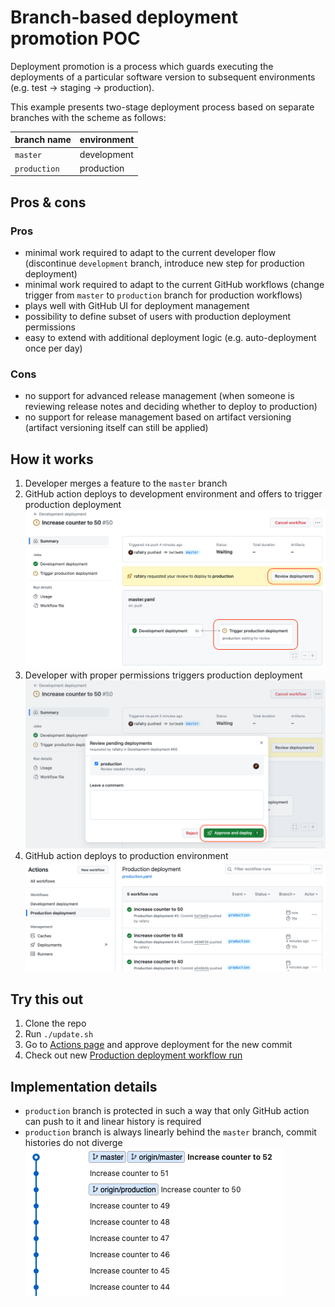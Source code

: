 # Branch-based deployment promotion POC

Deployment promotion is a process which guards executing the deployments of a particular software version to subsequent environments (e.g. test -> staging -> production).

This example presents two-stage deployment process based on separate branches with the scheme as follows:

| branch name  | environment |
|--------------|-------------|
| `master`     | development |
| `production` | production  |

## Pros & cons

### Pros
- minimal work required to adapt to the current developer flow (discontinue `development` branch, introduce new step for production deployment)
- minimal work required to adapt to the current GitHub workflows (change trigger from `master` to `production` branch for production workflows)
- plays well with GitHub UI for deployment management
- possibility to define subset of users with production deployment permissions
- easy to extend with additional deployment logic (e.g. auto-deployment once per day)

### Cons
- no support for advanced release management (when someone is reviewing release notes and deciding whether to deploy to production)
- no support for release management based on artifact versioning (artifact versioning itself can still be applied)

## How it works

1. Developer merges a feature to the `master` branch
2. GitHub action deploys to development environment and offers to trigger production deployment
   ![step2.png](docs%2Fstep2.png)
3. Developer with proper permissions triggers production deployment
   ![step3.png](docs%2Fstep3.png)
4. GitHub action deploys to production environment
   ![step4.png](docs%2Fstep4.png)

## Try this out

1. Clone the repo
2. Run `./update.sh`
3. Go to [Actions page](https://github.com/swan-bitcoin/poc-release-branch-based/actions) and approve deployment for the new commit
4. Check out new [Production deployment workflow run](https://github.com/swan-bitcoin/poc-release-branch-based/actions/workflows/production.yaml)

## Implementation details

- `production` branch is protected in such a way that only GitHub action can push to it and linear history is required
- `production` branch is always linearly behind the `master` branch, commit histories do not diverge
![impl1.png](docs%2Fimpl1.png)